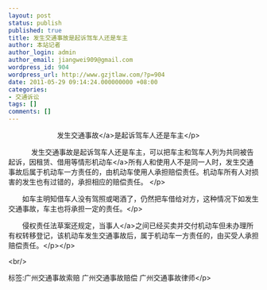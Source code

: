 ```yaml
---
layout: post
status: publish
published: true
title: 发生交通事故是起诉驾车人还是车主
author: 本站记者
author_login: admin
author_email: jiangwei909@gmail.com
wordpress_id: 904
wordpress_url: http://www.gzjtlaw.com/?p=904
date: 2011-05-29 09:14:24.000000000 +08:00
categories:
- 交通诉讼
tags: []
comments: []
---
```

<p><p>　　　　　　　发生<a>交通事故<&#47;a>是起诉驾车人还是车主<&#47;p><p>　　　 发生交通事故是起诉驾车人还是车主，可以把车主和驾车人列为共同被告起诉，因租赁、借用等情形<a>机动车<&#47;a>所有人和使用人不是同一人时，发生交通事故后属于机动车一方责任的，由机动车使用人承担赔偿责任。机动车所有人对损害的发生也有过错的，承担相应的赔偿责任。 <&#47;p><p>　　如车主明知借车人没有驾照或喝酒了，仍然把车借给对方，这种情况下如发生交通事故，车主也将承担一定的责任。<&#47;p><p>　　侵权责任法草案还规定，<a>当事人<&#47;a>之间已经买卖并交付机动车但未办理所有权转移登记，该机动车发生交通事故后，属于机动车一方责任的，由买受人承担赔偿责任。<&#47;p><&#47;p><br&#47;><p>标签:广州交通事故索赔 广州交通事故赔偿 广州交通事故律师<&#47;p>
